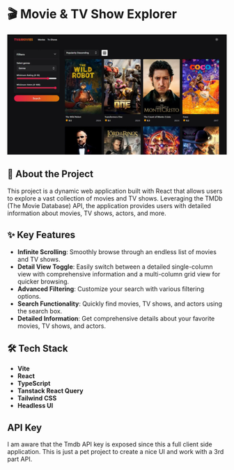 # 🎬 Movie & TV Show Explorer

![Movies & TV Shows](public/screenshot.webp)

## 🚀 About the Project

This project is a dynamic web application built with React that allows users to explore a vast collection of movies and TV shows. Leveraging the TMDb (The Movie Database) API, the application provides users with detailed information about movies, TV shows, actors, and more.

## ✨ Key Features

- **Infinite Scrolling**: Smoothly browse through an endless list of movies and TV shows.
- **Detail View Toggle**: Easily switch between a detailed single-column view with comprehensive information and a multi-column grid view for quicker browsing.
- **Advanced Filtering**: Customize your search with various filtering options.
- **Search Functionality**: Quickly find movies, TV shows, and actors using the search box.
- **Detailed Information**: Get comprehensive details about your favorite movies, TV shows, and actors.

## 🛠️ Tech Stack

- **Vite**
- **React**
- **TypeScript**
- **Tanstack React Query**
- **Tailwind CSS**
- **Headless UI**

## API Key

I am aware that the Tmdb API key is exposed since this a full client side application. This is just a pet project to create a nice UI and work with a 3rd part API.

